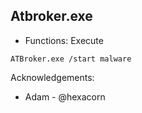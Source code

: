 ## Atbroker.exe

* Functions: Execute

```
ATBroker.exe /start malware
```

Acknowledgements:
* Adam - @hexacorn